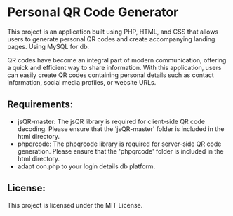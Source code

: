 # Personal QR Code Generator

This project is an application built using PHP, HTML, and CSS that allows users to generate personal QR codes and create accompanying landing pages. 
Using MySQL for db.

QR codes have become an integral part of modern communication, offering a quick and efficient way to share information. With this application, users can easily create QR codes containing personal details such as contact information, social media profiles, or website URLs.

## Requirements:

- jsQR-master: The jsQR library is required for client-side QR code decoding. Please ensure that the 'jsQR-master' folder is included in the html directory.
- phpqrcode: The phpqrcode library is required for server-side QR code generation. Please ensure that the 'phpqrcode' folder is included in the html directory.
- adapt con.php to your login details db platform.

## License:

This project is licensed under the MIT License.
